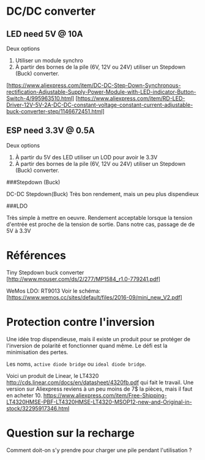# DC/DC converter

## LED need 5V @ 10A

  Deux options
  1. Utiliser un module synchro
  2. À partir des bornes de la pile (6V, 12V ou 24V) utiliser un Stepdown (Buck) converter.

[https://www.aliexpress.com/item/DC-DC-Step-Down-Synchronous-rectification-Adjustable-Supply-Power-Module-with-LED-indicator-Button-Switch-4/995963510.html]
[https://www.aliexpress.com/item/RD-LED-Driver-12V-5V-2A-DC-DC-constant-voltage-constant-current-adjustable-buck-converter-step/1146672451.html]

## ESP need 3.3V @ 0.5A

  Deux options
  1. À partir du 5V des LED utiliser un LOD pour avoir le 3.3V
  2. À partir des bornes de la pile (6V, 12V ou 24V) utiliser un Stepdown (Buck) converter.

###Stepdown (Buck)

  DC-DC Stepdown(Buck)
  Très bon rendement, mais un peu plus dispendieux

###LDO

  Très simple à mettre en oeuvre.
  Rendement acceptable lorsque la tension d'entrée est proche de la tension de sortie.
  Dans notre cas, passage de de 5V à 3.3V


# Références

Tiny Stepdown buck converter
[http://www.mouser.com/ds/2/277/MP1584_r1.0-779241.pdf]

WeMos LDO: RT9013
Voir le schéma: [https://www.wemos.cc/sites/default/files/2016-09/mini_new_V2.pdf]

# Protection contre l'inversion

Une idée trop dispendieuse, mais il existe un produit pour se protéger de l'inversion de polarité et fonctionner quand même. Le défi est la minimisation des pertes.

Les noms, `active diode bridge` ou `ideal diode bridge`.

Voici un produit de Linear, le LT4320 http://cds.linear.com/docs/en/datasheet/4320fb.pdf qui fait le travail. Une version sur Aliexpress reviens à un peu moins de 7$ la pièces, mais il faut en acheter 10. https://www.aliexpress.com/item/Free-Shipping-LT4320HMSE-PBF-LT4320HMSE-LT4320-MSOP12-new-and-Original-in-stock/32295917346.html

# Question sur la recharge

Comment doit-on s'y prendre pour charger une pile pendant l'utilisation ?
